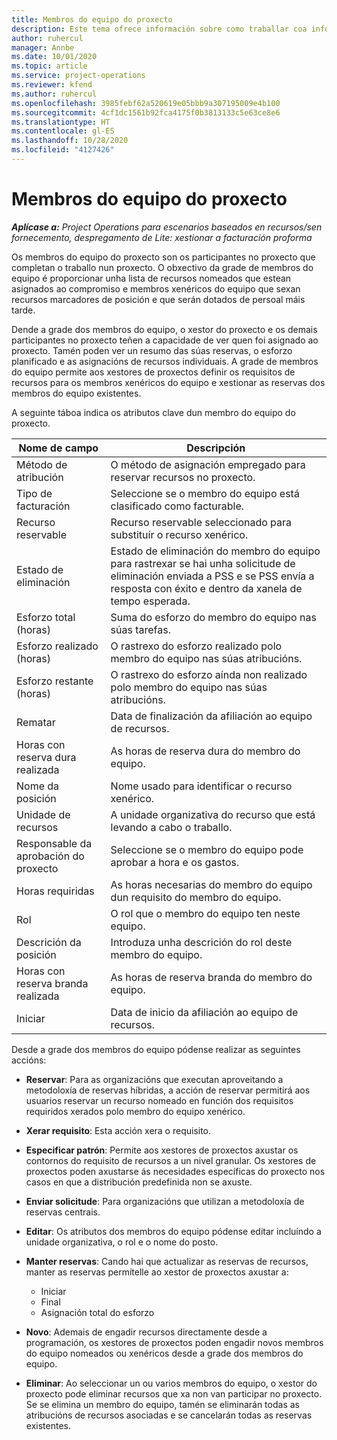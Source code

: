 ```yaml
---
title: Membros do equipo do proxecto
description: Este tema ofrece información sobre como traballar coa información dos membros do equipo do proxecto, os atributos e a programación.
author: ruhercul
manager: Annbe
ms.date: 10/01/2020
ms.topic: article
ms.service: project-operations
ms.reviewer: kfend
ms.author: ruhercul
ms.openlocfilehash: 3985febf62a520619e05bbb9a307195009e4b100
ms.sourcegitcommit: 4cf1dc1561b92fca4175f0b3813133c5e63ce8e6
ms.translationtype: HT
ms.contentlocale: gl-ES
ms.lasthandoff: 10/28/2020
ms.locfileid: "4127426"
---
```

# <a name="project-team-members"></a>Membros do equipo do proxecto

_**Aplícase a:** Project Operations para escenarios baseados en recursos/sen fornecemento, despregamento de Lite: xestionar a facturación proforma_

Os membros do equipo do proxecto son os participantes no proxecto que completan o traballo nun proxecto. O obxectivo da grade de membros do equipo é proporcionar unha lista de recursos nomeados que estean asignados ao compromiso e membros xenéricos do equipo que sexan recursos marcadores de posición e que serán dotados de persoal máis tarde.

Dende a grade dos membros do equipo, o xestor do proxecto e os demais participantes no proxecto teñen a capacidade de ver quen foi asignado ao proxecto. Tamén poden ver un resumo das súas reservas, o esforzo planificado e as asignacións de recursos individuais. A grade de membros do equipo permite aos xestores de proxectos definir os requisitos de recursos para os membros xenéricos do equipo e xestionar as reservas dos membros do equipo existentes.

A seguinte táboa indica os atributos clave dun membro do equipo do proxecto.

| Nome de campo          | Descripción                                                                                                                                                                  |
|--------------------------|-----------------------------------------------------------------------------------------------------------------------------------------------------------------------------------|
| Método de atribución        | O método de asignación empregado para reservar recursos no proxecto.                                                                         |
| Tipo de facturación             | Seleccione se o membro do equipo está clasificado como facturable.                                                                                                                                       |
| Recurso reservable        | Recurso reservable seleccionado para substituír o recurso xenérico.                                                                                                                   |
| Estado de eliminación            | Estado de eliminación do membro do equipo para rastrexar se hai unha solicitude de eliminación enviada a PSS e se PSS envía a resposta con éxito e dentro da xanela de tempo esperada. |
| Esforzo total (horas)     | Suma do esforzo do membro do equipo nas súas tarefas.                                                                                                                         |
| Esforzo realizado (horas) | O rastrexo do esforzo realizado polo membro do equipo nas súas atribucións.                                                                                           |
| Esforzo restante (horas) | O rastrexo do esforzo aínda non realizado polo membro do equipo nas súas atribucións.                                                                                    |
| Rematar                   | Data de finalización da afiliación ao equipo de recursos.                                                                                                                                            |
| Horas con reserva dura realizada        | As horas de reserva dura do membro do equipo.                                                                                                                                                                |
| Nome da posición            | Nome usado para identificar o recurso xenérico.                                                                                                                                   |
| Unidade de recursos          | A unidade organizativa do recurso que está levando a cabo o traballo.                                                                                                                      |
| Responsable da aprobación do proxecto         | Seleccione se o membro do equipo pode aprobar a hora e os gastos.                                                                                                                     |
| Horas requiridas           | As horas necesarias do membro do equipo dun requisito do membro do equipo.                                                                                                                       |
| Rol                     | O rol que o membro do equipo ten neste equipo.                                                                                                                                |
| Descrición da posición     | Introduza unha descrición do rol deste membro do equipo.                                                                                                                             |
| Horas con reserva branda realizada        | As horas de reserva branda do membro do equipo.                                                                                                                                                                 |
| Iniciar                    | Data de inicio da afiliación ao equipo de recursos.                                                                                                                                          |

Desde a grade dos membros do equipo pódense realizar as seguintes accións:

- **Reservar**: Para as organizacións que executan aproveitando a metodoloxía de reservas híbridas, a acción de reservar permitirá aos usuarios reservar un recurso nomeado en función dos requisitos requiridos xerados polo membro do equipo xenérico.
- **Xerar requisito**: Esta acción xera o requisito.
- **Especificar patrón**: Permite aos xestores de proxectos axustar os contornos do requisito de recursos a un nivel granular. Os xestores de proxectos poden axustarse ás necesidades específicas do proxecto nos casos en que a distribución predefinida non se axuste.
- **Enviar solicitude**: Para organizacións que utilizan a metodoloxía de reservas centrais.
- **Editar**: Os atributos dos membros do equipo pódense editar incluíndo a unidade organizativa, o rol e o nome do posto.
- **Manter reservas**: Cando hai que actualizar as reservas de recursos, manter as reservas permítelle ao xestor de proxectos axustar a:

    - Iniciar
    - Final
    - Asignación total do esforzo

- **Novo**: Ademais de engadir recursos directamente desde a programación, os xestores de proxectos poden engadir novos membros do equipo nomeados ou xenéricos desde a grade dos membros do equipo.
- **Eliminar**: Ao seleccionar un ou varios membros do equipo, o xestor do proxecto pode eliminar recursos que xa non van participar no proxecto. Se se elimina un membro do equipo, tamén se eliminarán todas as atribucións de recursos asociadas e se cancelarán todas as reservas existentes.
